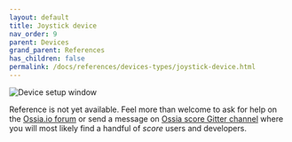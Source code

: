 ```yaml
---
layout: default
title: Joystick device
nav_order: 9
parent: Devices
grand_parent: References
has_children: false
permalink: /docs/references/devices-types/joystick-device.html
---
```


![Device setup window](/score-docs/assets/images/references/devices-types/joystick-device.png "score device setup")

Reference is not yet available. Feel more than welcome to ask for help on the [Ossia.io forum](https://forum.ossia.io) or send a message on [Ossia score Gitter channel](https://gitter.im/OSSIA/score) where you will most likely find a handful of *score* users and developers.